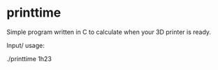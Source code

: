 # printtime

Simple program written in C to calculate when your 3D printer is ready.

Input/ usage:

./printtime 1h23
